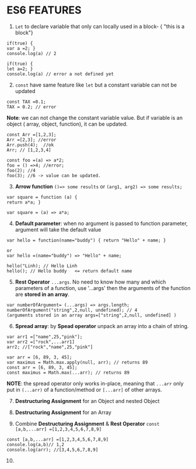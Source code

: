 # ES6 FEATURES 


1. `Let` to declare variable that only can locally used in a block- { "this is a block"}

```
if(true) {
var a =2; }
console.log(a) // 2

if(true) {
let a=2; }
console.log(a) // error a not defined yet
```

2. `const` have same feature like `let` but a constant variable can not be updated

```
const TAX =0.1;
TAX = 0.2; // error
```

**Note**: we can not change the constant variable value. But if variable is an object ( array, object, function), it can be updated. 
```
const Arr =[1,2,3];
Arr =[2,3]; //error
Arr.push(4);  //ok
Arr; // [1,2,3,4]

const foo =(a) => a*2;
foo = () =>4; //error;
foo(2); //4
foo(3); //6 -> value can be updated.
```

3. **Arrow function** `()=> some results` or `(arg1, arg2) => some results;`

```
var square = function (a) {
return a*a; }

var square = (a) => a*a;
```

4. **Default parameter**: when no argument is passed to function parameter, argument will take the default value

```
var hello = function(name="buddy") { return "Hello" + name; }

or 
var hello =(name="buddy") => "Hello" + name;

hello("Linh); // Hello Linh
hello(); // Hello buddy   <= return default name
```
5. **Rest Operator** `...args`. No need to know how many and which parameters of a function, use '...args' then the arguments of the function are **stored in an array**.

```
var numberOfArgument= (...args) => args.length;
numberOfArgument("string",2,null, undefined); // 4   
(arguments stored in an array args=["string",2,null, undefined] )
```

6. **Spread array**: by **Spead operator** unpack an array into a chain of string. 
```
var arr1 =["name",25,"pink"];
var arr2 =["rock",...arr1] 
arr2; //["rock","name",25,"pink"]

var arr = [6, 89, 3, 45];
var maximus = Math.max.apply(null, arr); // returns 89
const arr = [6, 89, 3, 45];
const maximus = Math.max(...arr); // returns 89
```
**NOTE**: the spread operator only works in-place, meaning that `...arr` only put in `(...arr)` of a function/method or `[...arr]` of other arrays.


7. **Destructuring Assignment** for an Object and nested Object


8. **Destructuring Assignment** for an Array

9. Combine **Destructuring Assignment** & **Rest Operator** `const [a,b,...arr] =[1,2,3,4,5,6,7,8,9]`
```
const [a,b,...arr] =[1,2,3,4,5,6,7,8,9]
console.log(a,b)// 1,2
console.log(arr); //[3,4,5,6,7,8,9]
```

10. 
